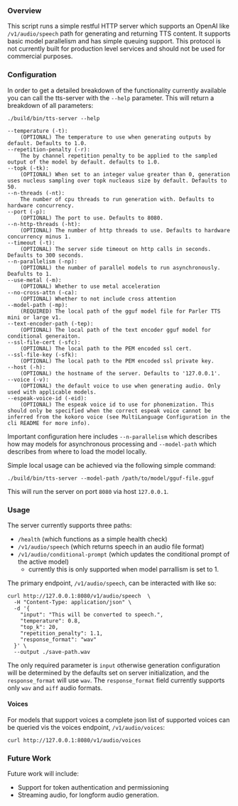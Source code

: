 ### Overview

This script runs a simple restful HTTP server which supports an OpenAI like `/v1/audio/speech` path for generating and returning TTS content. It supports basic model parallelism and has simple queuing support. This protocol is not currently built for production level services and should not be used for commercial purposes.

### Configuration

In order to get a detailed breakdown of the functionality currently available you can call the tts-server with the `--help` parameter. This will return a breakdown of all parameters:

```commandline
./build/bin/tts-server --help

--temperature (-t):
    (OPTIONAL) The temperature to use when generating outputs by default. Defaults to 1.0.
--repetition-penalty (-r):
    The by channel repetition penalty to be applied to the sampled output of the model by default. defaults to 1.0.
--topk (-tk):
    (OPTIONAL) When set to an integer value greater than 0, generation uses nucleus sampling over topk nucleaus size by default. Defaults to 50.
--n-threads (-nt):
    The number of cpu threads to run generation with. Defaults to hardware concurrency.
--port (-p):
    (OPTIONAL) The port to use. Defaults to 8080.
--n-http-threads (-ht):
    (OPTIONAL) The number of http threads to use. Defaults to hardware concurrency minus 1.
--timeout (-t):
    (OPTIONAL) The server side timeout on http calls in seconds. Defaults to 300 seconds.
--n-parallelism (-np):
    (OPTIONAL) the number of parallel models to run asynchronously. Deafults to 1.
--use-metal (-m):
    (OPTIONAL) Whether to use metal acceleration
--no-cross-attn (-ca):
    (OPTIONAL) Whether to not include cross attention
--model-path (-mp):
    (REQUIRED) The local path of the gguf model file for Parler TTS mini or large v1.
--text-encoder-path (-tep):
    (OPTIONAL) The local path of the text encoder gguf model for conditional generaiton.
--ssl-file-cert (-sfc):
    (OPTIONAL) The local path to the PEM encoded ssl cert.
--ssl-file-key (-sfk):
    (OPTIONAL) The local path to the PEM encoded ssl private key.
--host (-h):
    (OPTIONAL) the hostname of the server. Defaults to '127.0.0.1'.
--voice (-v):
    (OPTIONAL) the default voice to use when generating audio. Only used with applicable models.
--espeak-voice-id (-eid):
    (OPTIONAL) The espeak voice id to use for phonemization. This should only be specified when the correct espeak voice cannot be inferred from the kokoro voice (see MultiLanguage Configuration in the cli README for more info).
```

Important configuration here includes `--n-parallelism` which describes how may models for asynchronous processing and `--model-path` which describes from where to load the model locally.

Simple local usage can be achieved via the following simple command:

```commandline
./build/bin/tts-server --model-path /path/to/model/gguf-file.gguf
```

This will run the server on port `8080` via host `127.0.0.1`.

### Usage

The server currently supports three paths:

* `/health` (which functions as a simple health check)
* `/v1/audio/speech` (which returns speech in an audio file format)
* `/v1/audio/conditional-prompt` (which updates the conditional prompt of the active model)
	* currently this is only supported when model parrallism is set to 1. 

The primary endpoint, `/v1/audio/speech`, can be interacted with like so:

```commandline
curl http://127.0.0.1:8080/v1/audio/speech  \
  -H "Content-Type: application/json" \
  -d '{
    "input": "This will be converted to speech.",
    "temperature": 0.8,
    "top_k": 20,
    "repetition_penalty": 1.1,
    "response_format": "wav"
  }' \
  --output ./save-path.wav
``` 

The only required parameter is `input` otherwise generation configuration will be determined by the defaults set on server initialization, and the `response_format` will use `wav`. The `response_format` field currently supports only `wav` and `aiff` audio formats.

#### Voices

For models that support voices a complete json list of supported voices can be queried vis the voices endpoint, `/v1/audio/voices`:

```commandline
curl http://127.0.0.1:8080/v1/audio/voices
``` 

### Future Work

Future work will include:
* Support for token authentication and permissioning
* Streaming audio, for longform audio generation.
